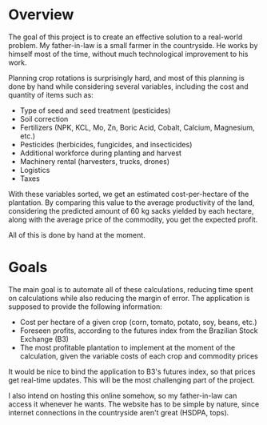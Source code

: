 # Overview

The goal of this project is to create an effective solution to a real-world problem. My father-in-law is a small farmer in the countryside. He works by himself most of the time, without much technological improvement to his work.

Planning crop rotations is surprisingly hard, and most of this planning is done by hand while considering several variables, including the cost and quantity of items such as:

- Type of seed and seed treatment (pesticides)
- Soil correction
- Fertilizers (NPK, KCL, Mo, Zn, Boric Acid, Cobalt, Calcium, Magnesium, etc.)
- Pesticides (herbicides, fungicides, and insecticides)
- Additional workforce during planting and harvest
- Machinery rental (harvesters, trucks, drones)
- Logistics
- Taxes

With these variables sorted, we get an estimated cost-per-hectare of the plantation. By comparing this value to the average productivity of the land, considering the predicted amount of 60 kg sacks yielded by each hectare, along with the average price of the commodity, you get the expected profit.

All of this is done by hand at the moment. 

# Goals

The main goal is to automate all of these calculations, reducing time spent on calculations while also reducing the margin of error. The application is supposed to provide the following information:

- Cost per hectare of a given crop (corn, tomato, potato, soy, beans, etc.)
- Foreseen profits, according to the futures index from the Brazilian Stock Exchange (B3)
- The most profitable plantation to implement at the moment of the calculation, given the variable costs of each crop and commodity prices

It would be nice to bind the application to B3's futures index, so that prices get real-time updates. This will be the most challenging part of the project.

I also intend on hosting this online somehow, so my father-in-law can access it whenever he wants. The website has to be simple by nature, since internet connections in the countryside aren't great (HSDPA, tops).

